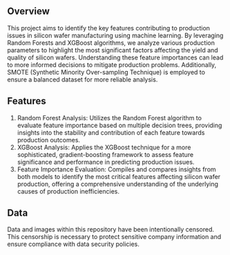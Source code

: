 ## Overview

This project aims to identify the key features contributing to production issues in silicon wafer manufacturing using machine learning. By leveraging Random Forests and XGBoost algorithms, we analyze various production parameters to highlight the most significant factors affecting the yield and quality of silicon wafers. Understanding these feature importances can lead to more informed decisions to mitigate production problems. Additionally, SMOTE (Synthetic Minority Over-sampling Technique) is employed to ensure a balanced dataset for more reliable analysis.

## Features

1) Random Forest Analysis: Utilizes the Random Forest algorithm to evaluate feature importance based on multiple decision trees, providing insights into the stability and contribution of each feature towards production outcomes.
2) XGBoost Analysis: Applies the XGBoost technique for a more sophisticated, gradient-boosting framework to assess feature significance and performance in predicting production issues.
3) Feature Importance Evaluation: Compiles and compares insights from both models to identify the most critical features affecting silicon wafer production, offering a comprehensive understanding of the underlying causes of production inefficiencies.

## Data

Data and images within this repository have been intentionally censored. This censorship is necessary to protect sensitive company information and ensure compliance with data security policies. 

